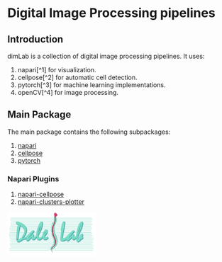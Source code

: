 <h1>
    <b>
        Digital Image Processing pipelines
    </b>
</h1>

## Introduction

dimLab is a collection of digital image processing pipelines. It uses:

1. napari[^1] for visualization.
2. cellpose[^2] for automatic cell detection.
3. pytorch[^3] for machine learning implementations.
4. openCV[^4] for image processing.

## Main Package

The main package contains the following subpackages:

1. [napari](https://napari.org/)
2. [cellpose](https://github.com/MouseLand/cellpose)
3. [pytorch](https://pytorch.org/)

### Napari Plugins

1. [napari-cellpose](https://github.com/MouseLand/cellpose-napari/)
2. [napari-clusters-plotter](https://github.com/BiAPoL/napari-clusters-plotter)


<a href="https://dalelab.squarespace.com/">
    <img alt="dalelab" src="_media/daelab-Logo_mini.png" width="200" height="100" />
</a>